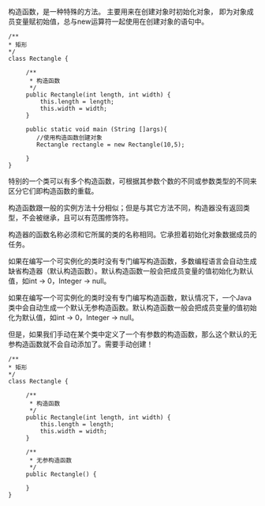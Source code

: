 构造函数，是一种特殊的方法。 主要用来在创建对象时初始化对象， 即为对象成员变量赋初始值，总与new运算符一起使用在创建对象的语句中。 

    /**
    * 矩形
    */
    class Rectangle {
    
         /**
          * 构造函数
          */
         public Rectangle(int length, int width) {
             this.length = length;
             this.width = width;
         }
         
         public static void main (String []args){
            //使用构造函数创建对象
            Rectangle rectangle = new Rectangle(10,5);
            
         }
    }
    
    

特别的一个类可以有多个构造函数，可根据其参数个数的不同或参数类型的不同来区分它们即构造函数的重载。
         

构造函数跟一般的实例方法十分相似；但是与其它方法不同，构造器没有返回类型，不会被继承，且可以有范围修饰符。

构造器的函数名称必须和它所属的类的名称相同。它承担着初始化对象数据成员的任务。

如果在编写一个可实例化的类时没有专门编写构造函数，多数编程语言会自动生成缺省构造器（默认构造函数）。默认构造函数一般会把成员变量的值初始化为默认值，如int -> 0，Integer -> null。


如果在编写一个可实例化的类时没有专门编写构造函数，默认情况下，一个Java类中会自动生成一个默认无参构造函数。默认构造函数一般会把成员变量的值初始化为默认值，如int -> 0，Integer -> null。

但是，如果我们手动在某个类中定义了一个有参数的构造函数，那么这个默认的无参构造函数就不会自动添加了。需要手动创建！

    /**
    * 矩形
    */
    class Rectangle {
    
         /**
          * 构造函数
          */
         public Rectangle(int length, int width) {
             this.length = length;
             this.width = width;
         }
         
         /**
          * 无参构造函数
          */
         public Rectangle() {
             
         }
    }
